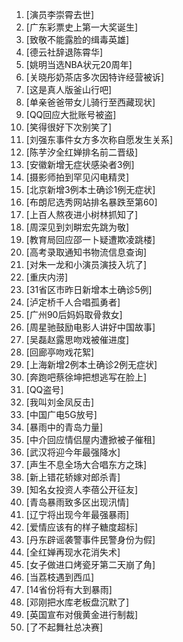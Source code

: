 
1. [演员李崇霄去世]
1. [广东彩票史上第一大奖诞生]
1. [致敬不能露脸的缉毒英雄]
1. [德云社辞退陈霄华]
1. [姚明当选NBA状元20周年]
1. [关晓彤奶茶店多次因特许经营被诉]
1. [这是真人版釜山行吧]
1. [单亲爸爸带女儿骑行至西藏现状]
1. [QQ回应大批账号被盗]
1. [笑得很好下次别笑了]
1. [刘强东事件女方多次称自愿发生关系]
1. [陈芋汐全红婵排名前二晋级]
1. [安徽新增无症状感染者3例]
1. [摄影师拍到罕见闪电精灵]
1. [北京新增3例本土确诊1例无症状]
1. [布朗尼选秀网站排名暴跌至第60]
1. [上百人熬夜进小树林抓知了]
1. [周深见到刘畊宏先跳为敬]
1. [教育局回应邵一卜疑遭欺凌跳楼]
1. [高考录取通知书物流信息查询]
1. [对朱一龙和小演员演技入坑了]
1. [重庆内涝]
1. [31省区市昨日新增本土确诊5例]
1. [泸定桥千人合唱孤勇者]
1. [广州90后妈妈取骨救女]
1. [周星驰鼓励电影人讲好中国故事]
1. [吴磊赵露思吻戏被催进度]
1. [回廊亭吻戏花絮]
1. [上海新增2例本土确诊2例无症状]
1. [奔跑吧蔡徐坤把想逃写在脸上]
1. [QQ盗号]
1. [我叫刘金凤反击]
1. [中国广电5G放号]
1. [暴雨中的青岛力量]
1. [中介回应情侣屋内遭掀被子催租]
1. [武汉将迎今年最强降水]
1. [声生不息全场大合唱东方之珠]
1. [新上错花轿嫁对郎杀青]
1. [知名女投资人李蓓公开征友]
1. [青岛暴雨致多区出现汛情]
1. [辽宁将出现今年最强暴雨]
1. [爱情应该有的样子糖度超标]
1. [丹东辟谣袭警事件民警身份为假]
1. [全红婵再现水花消失术]
1. [女子做进口烤瓷牙第二天崩了角]
1. [当荔枝遇到西瓜]
1. [14省份将有大到暴雨]
1. [邓刚把水库老板盘沉默了]
1. [英国宣布对俄黄金进行制裁]
1. [了不起舞社总决赛]